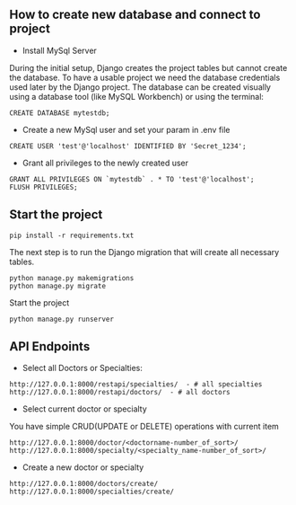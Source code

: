 ## How to create new database and connect to project
 - Install MySql Server 

 During the initial setup, Django creates the project tables but cannot create the database. To have a usable project we need the database credentials used later by the Django project. The database can be created visually using a database tool (like MySQL Workbench) or using the terminal:
```
CREATE DATABASE mytestdb;
```
- Create a new MySql user and set your param in .env file
```
CREATE USER 'test'@'localhost' IDENTIFIED BY 'Secret_1234';
```
- Grant all privileges to the newly created user
``` 
GRANT ALL PRIVILEGES ON `mytestdb` . * TO 'test'@'localhost';
FLUSH PRIVILEGES; 
```

## Start the project
```
pip install -r requirements.txt
```
The next step is to run the Django migration that will create all necessary tables.
```
python manage.py makemigrations
python manage.py migrate
```
Start the project
``` 
python manage.py runserver
```

## API Endpoints
- Select all Doctors or Specialties:
``` 
http://127.0.0.1:8000/restapi/specialties/  - # all specialties
http://127.0.0.1:8000/restapi/doctors/  - # all doctors
```
- Select current doctor or specialty

You have simple CRUD(UPDATE or DELETE) operations with current item
```
http://127.0.0.1:8000/doctor/<doctorname-number_of_sort>/
http://127.0.0.1:8000/specialty/<specialty_name-number_of_sort>/
```
- Create a new doctor or specialty
``` 
http://127.0.0.1:8000/doctors/create/
http://127.0.0.1:8000/specialties/create/
```